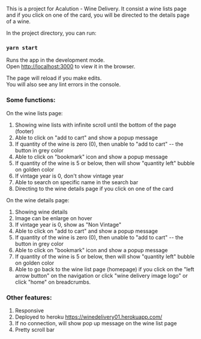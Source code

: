 This is a project for Acalution - Wine Delivery. It consist a wine lists page and if you click on one of the card, you will be directed to the details page of a wine.

In the project directory, you can run:

### `yarn start`

Runs the app in the development mode.\
Open [http://localhost:3000](http://localhost:3000) to view it in the browser.

The page will reload if you make edits.\
You will also see any lint errors in the console.

### Some functions:

On the wine lists page:

1. Showing wine lists with infinite scroll until the bottom of the page (footer)
2. Able to click on "add to cart" and show a popup message
3. If quantity of the wine is zero (0), then unable to "add to cart" -- the button in grey color
4. Able to click on "bookmark" icon and show a popup message
5. If quantity of the wine is 5 or below, then will show "quantity left" bubble on golden color
6. If vintage year is 0, don't show vintage year
7. Able to search on specific name in the search bar
8. Directing to the wine details page if you click on one of the card

On the wine details page:

1. Showing wine details
2. Image can be enlarge on hover
3. If vintage year is 0, show as "Non Vintage"
4. Able to click on "add to cart" and show a popup message
5. If quantity of the wine is zero (0), then unable to "add to cart" -- the button in grey color
6. Able to click on "bookmark" icon and show a popup message
7. If quantity of the wine is 5 or below, then will show "quantity left" bubble on golden color
8. Able to go back to the wine list page (homepage) if you click on the "left arrow button" on the navigation or click "wine delivery image logo" or click "home" on breadcrumbs.

### Other features:

1. Responsive
2. Deployed to heroku https://winedelivery01.herokuapp.com/
3. If no connection, will show pop up message on the wine list page
4. Pretty scroll bar
